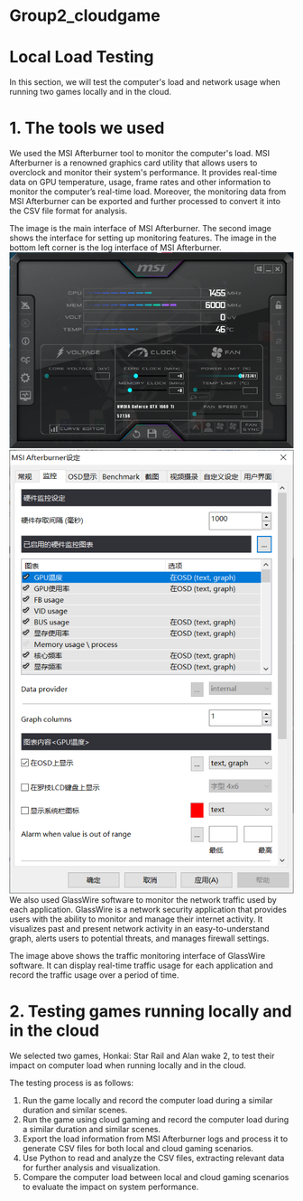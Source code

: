 # Group2_cloudgame
# Local Load Testing
In this section, we will test the computer's load and network usage when running two games locally and in the cloud.
# 1. The tools we used
We used the MSI Afterburner tool to monitor the computer's load. MSI Afterburner is a renowned graphics card utility that allows users to overclock and monitor their system's performance. It provides real-time data on GPU temperature, usage, frame rates and other information to monitor the computer’s real-time load. Moreover, the monitoring data from MSI Afterburner can be exported and further processed to convert it into the CSV file format for analysis.

 	
The image  is the main interface of MSI Afterburner. The second image shows the interface for setting up monitoring features. The image in the bottom left corner is the log interface of MSI Afterburner.
![示例图片](2.jpg.png)
![示例图片](1.jpg.png)
We also used GlassWire software to monitor the network traffic used by each application. GlassWire is a network security application that provides users with the ability to monitor and manage their internet activity. It visualizes past and present network activity in an easy-to-understand graph, alerts users to potential threats, and manages firewall settings.
 
The image above shows the traffic monitoring interface of GlassWire software. It can display real-time traffic usage for each application and record the traffic usage over a period of time.


# 2. Testing games running locally and in the cloud
We selected two games, Honkai: Star Rail and Alan wake 2, to test their impact on computer load when running locally and in the cloud.

The testing process is as follows:

1. Run the game locally and record the computer load during a similar duration and similar scenes.
2. Run the game using cloud gaming and record the computer load during a similar duration and similar scenes.
3. Export the load information from MSI Afterburner logs and process it to generate CSV files for both local and cloud gaming scenarios.
4. Use Python to read and analyze the CSV files, extracting relevant data for further analysis and visualization.
5. Compare the computer load between local and cloud gaming scenarios to evaluate the impact on system performance.
